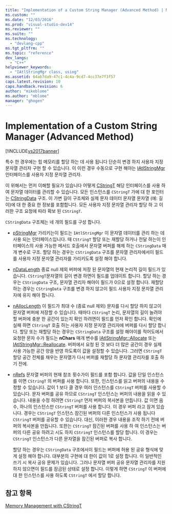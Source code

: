 ```yaml
---
title: "Implementation of a Custom String Manager (Advanced Method) | Microsoft Docs"
ms.custom: ""
ms.date: "12/03/2016"
ms.prod: "visual-studio-dev14"
ms.reviewer: ""
ms.suite: ""
ms.technology: 
  - "devlang-cpp"
ms.tgt_pltfrm: ""
ms.topic: "reference"
dev_langs: 
  - "C++"
helpviewer_keywords: 
  - "IAtlStringMgr class, using"
ms.assetid: 64ab7da9-47c1-4c4a-9cd7-4cc37e7f3f57
caps.latest.revision: 10
caps.handback.revision: 6
author: "mikeblome"
ms.author: "mblome"
manager: "ghogen"
---
```

# Implementation of a Custom String Manager (Advanced Method)
[!INCLUDE[vs2017banner](../assembler/inline/includes/vs2017banner.md)]

특수 한 경우에는 힙 메모리를 할당 하는 데 사용 됩니다 단순히 변경 하지 사용자 지정 문자열 관리자 구현 할 수 있습니다.  이 이런 경우 수동으로 구현 해야는  [IAtlStringMgr](../atl-mfc-shared/reference/iatlstringmgr-class.md) 인터페이스를 사용자 지정 문자열 관리자.  
  
 이 위해서는 먼저 이해할 필요가 있습니다 어떻게  [CStringT](../atl-mfc-shared/reference/cstringt-class.md) 해당 인터페이스를 사용 하 여 문자열 데이터를 관리할 수 있습니다.  모든 인스턴스를 `CStringT` 가에 대 한 포인터는  [CStringData](../atl-mfc-shared/reference/cstringdata-class.md) 구조.  이 가변 길이 구조체와 실제 문자 데이터 문자열 문자열 \(예: 길이\)에 대 한 중요 한 정보를 포함합니다.  모든 사용자 지정 문자열 관리자 할당 하 고 이러한 구조 요청에 따라 확보 된 `CStringT`.  
  
 `CStringData` 구조체는 네 개의 필드를 구성 합니다.  
  
-   [pStringMgr](../Topic/CStringData::pStringMgr.md) 가리키는이 필드는 `IAtlStringMgr` 이 문자열 데이터를 관리 하는 데 사용 되는 인터페이스입니다.  때 `CStringT` 할당 또는 재할당 하거나 전달 하는이 인터페이스의 사용 가능한 메서드 호출에서 문자열 버퍼를 해제 하는 `CStringData` 매개 변수로 구조.  할당 하는 경우는 `CStringData` 구조를 문자열 관리자에서이 필드를 사용자 지정 문자열 관리자를 가리키도록 설정 해야 합니다.  
  
-   [nDataLength](../Topic/CStringData::nDataLength.md) 종료 null 제외 버퍼에 저장 된 문자열의 현재 논리적 길이 필드가 있습니다.  `CStringT`문자열의 길이 변경 하면이 필드를 업데이트 합니다.  할당 하는 경우는 `CStringData` 구조, 문자열 관리자 해야이 필드가 0으로 설정 합니다.  재할당 하는 경우는 `CStringData` 구조를 변경 하지 않고이 필드 사용자 지정 문자열 관리자에 유지 해야 합니다.  
  
-   [nAllocLength](../Topic/CStringData::nAllocLength.md) 이 필드가 최대 수 \(종료 null 제외\) 문자를 다시 할당 하지 않고이 문자열 버퍼에 저장할 수 있습니다.  때마다 `CStringT` 논리, 문자열의 길이 늘려야 할 버퍼에 충분 한 공간이 있는지 확인 하려면이 필드를 먼저 확인 합니다.  확인에 실패 하면 `CStringT` 호출 하는 사용자 지정 문자열 관리자에 버퍼를 다시 할당 합니다.  할당 또는 재할당 하는 경우는 `CStringData` 구조를 설정 해야이를 적어도에서 요청한 문자 수가 필드는  **nChars** 매개 변수를  [IAtlStringMgr::Allocate](../Topic/IAtlStringMgr::Allocate.md) 또는  [IAtlStringMgr::Reallocate](../Topic/IAtlStringMgr::Reallocate.md).  버퍼에서 요청 된 것 보다 더 많은 공간이 경우 실제 사용 가능한 공간 양을 반영 하도록이 값을 설정할 수 있습니다.  그러면 `CStringT` 할당 공간 전체를 채우는 문자열가 다시 버퍼를 재할당 하 문자열 관리자를 호출 하기 전에.  
  
-   [nRefs](../Topic/CStringData::nRefs.md) 문자열 버퍼의 현재 참조 횟수가이 필드를 포함 합니다.  값을 단일 인스턴스를 이면 `CStringT` 의 버퍼를 사용 합니다.  또한, 인스턴스를 읽고 버퍼의 내용을 수정할 수 있습니다.  값이 1 보다 클 경우 여러 인스턴스를 `CStringT` 버퍼를 사용할 수 있습니다.  문자 버퍼를 공유 하므로 `CStringT` 인스턴스는 버퍼의 내용을 읽을 수 있습니다.  내용을 수정 하려면 `CStringT` 먼저 버퍼의 복사본을 만듭니다.  값 이면 음수, 하나의 인스턴스만 `CStringT` 버퍼를 사용 합니다.  이 경우 버퍼 라고 잠겨 있습니다.  경우는 `CStringT` 인스턴스 잠긴된 버퍼의 다른 인스턴스가 사용 됩니다 `CStringT` 버퍼를 공유할 수 있습니다.  대신, 이러한 경우 내용을 조작 하기 전에 버퍼의 복사본을 만듭니다.  또한는 `CStringT` 잠긴된 버퍼를 사용 하 여 인스턴스는 버퍼의 다른 공유 하려고 시도 하지 `CStringT` 인스턴스를 할당 합니다.  이 경우는 `CStringT` 인스턴스가 다른 문자열을 잠긴된 버퍼로 복사 합니다.  
  
     할당 하는 경우는 `CStringData` 구조에서이 필드는 버퍼에 허용 된 공유 형식에 맞게 설정 해야 합니다.  대부분의 구현에 대 한이 값이 1로 설정 합니다.  이 일반적인 쓰기 시 복사 공유 문제가 있습니다.  그러나 문자열 버퍼 공유 문자열 관리자를 지원 하지 않으면이 필드를 잠금된 상태로 설정 합니다.  이렇게 하면 `CStringT` 이 버퍼에 대 한 인스턴스를 사용 하도록 `CStringT` 에서 할당 합니다.  
  
## 참고 항목  
 [Memory Management with CStringT](../atl-mfc-shared/memory-management-with-cstringt.md)